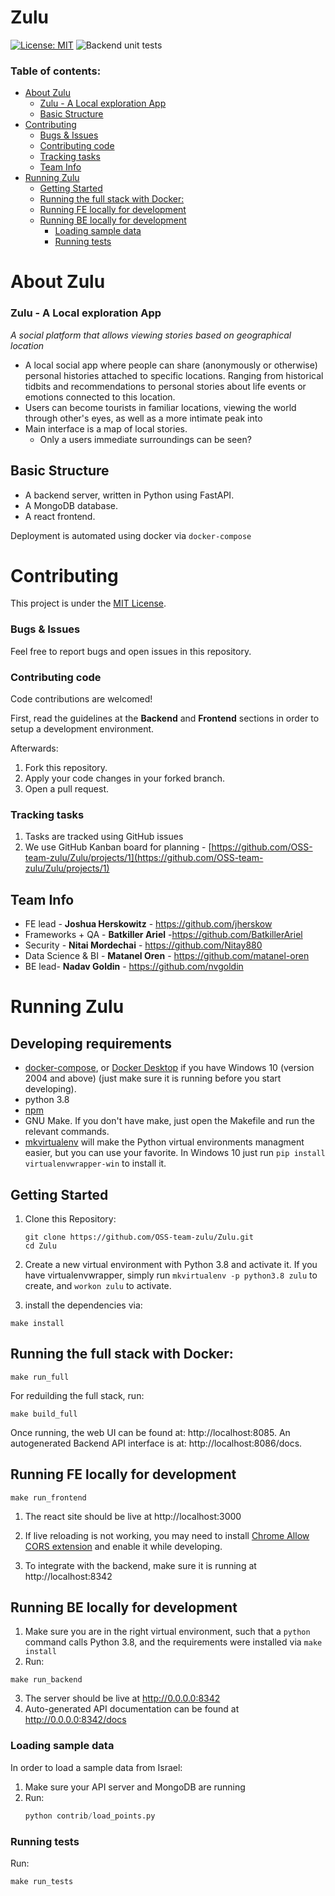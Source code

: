 
# Zulu
[![License: MIT](https://img.shields.io/badge/License-MIT-yellow.svg)](https://opensource.org/licenses/MIT)             ![Backend unit tests](https://github.com/OSS-team-zulu/Zulu/workflows/Backend%20unit%20tests/badge.svg?branch=master)

### Table of contents:
- [About Zulu](#about-zulu)
    + [Zulu - A Local exploration App](#zulu---a-local-exploration-app)
  * [Basic Structure](#basic-structure)
- [Contributing](#contributing)
    + [Bugs & Issues](#bugs---issues)
    + [Contributing code](#contributing-code)
    + [Tracking tasks](#tracking-tasks)
  * [Team Info](#team-info)
- [Running Zulu](#running-zulu)
  * [Getting Started](#getting-started)
  * [Running the full stack with Docker:](#running-the-full-stack-with-docker-)
  * [Running FE locally for development](#running-fe-locally-for-development)
  * [Running BE locally for development](#running-be-locally-for-development)
    + [Loading sample data](#loading-sample-data)
    + [Running tests](#running-tests)

# About Zulu

### Zulu - A Local exploration App

*A social platform that allows viewing stories based on geographical location*

 - A local social app where people can share (anonymously or otherwise) personal histories attached to specific locations. Ranging from historical tidbits and recommendations to personal stories about life events or emotions connected to this location.
 - Users can become tourists in familiar locations, viewing the world through other's eyes, as well as a more intimate peak into
 - Main interface is a map of local stories.
	 - Only a users immediate surroundings can be seen?


## Basic Structure

* A backend server, written in Python using FastAPI.
* A MongoDB database.
* A react frontend.

Deployment is automated using docker via `docker-compose`


# Contributing
This project is under the [MIT License](./LICENSE.md).

### Bugs & Issues
Feel free to report bugs and open issues in this repository.

### Contributing code
Code contributions are welcomed!

First, read the guidelines at the **Backend** and **Frontend** sections in order to setup a development environment.

Afterwards:
1. Fork this repository.
2. Apply your code changes in your forked branch.
3. Open a pull request.

### Tracking tasks
1. Tasks are tracked using GitHub issues
2. We use GitHub Kanban board for planning - [https://github.com/OSS-team-zulu/Zulu/projects/1](https://github.com/OSS-team-zulu/Zulu/projects/1)

## Team Info

 - FE lead - **Joshua Herskowitz** -  https://github.com/jherskow
 - Frameworks + QA  - **Batkiller Ariel** -https://github.com/BatkillerAriel
 - Security - **Nitai Mordechai** - https://github.com/Nitay880
 - Data Science & BI - **Matanel Oren** - https://github.com/matanel-oren
 - BE lead- **Nadav Goldin** - https://github.com/nvgoldin

# Running Zulu

## Developing requirements

 - [docker-compose](https://docs.docker.com/compose/install/), or [Docker Desktop](https://docs.docker.com/docker-for-windows/install/) if you have Windows 10 (version 2004 and above) (just make sure it is running before you start developing).
 - python 3.8
 - [npm](https://nodejs.org/en/download/)
 - GNU Make. If you don't have make, just open the Makefile and run the relevant commands.
 - [mkvirtualenv](https://virtualenvwrapper.readthedocs.io/en/latest/install.html) will make the Python virtual environments managment easier, but you can use your favorite. In Windows 10 just run ```pip install virtualenvwrapper-win``` to install it.

## Getting Started

1. Clone this Repository:
	```shell
	git clone https://github.com/OSS-team-zulu/Zulu.git
	cd Zulu
	```
2. Create a new virtual environment with Python 3.8 and activate it. If you have virtualenvwrapper, simply run ```mkvirtualenv -p python3.8 zulu``` to create, and ```workon zulu``` to activate.

3. install the dependencies via:
  ```shell
  make install
  ```

## Running the full stack with Docker:
```shell
make run_full
```
For reduilding the full stack, run:
```shell
make build_full
```
Once running, the web UI can be found at: http://localhost:8085.
An autogenerated Backend API interface is at: http://localhost:8086/docs.

## Running FE locally for development
```shell
make run_frontend
```

1. The react site should be live at http://localhost:3000

2. If live reloading is not working, you may need to install [Chrome Allow CORS extension](https://mybrowseraddon.com/access-control-allow-origin.html) and
   enable it while developing.

3. To integrate with the backend, make sure it is running at http://localhost:8342


## Running BE locally for development

1. Make sure you are in the right virtual environment, such that a ```python``` command calls Python 3.8, and the requirements were installed via ```make install```
2. Run:
  ```shell
  make run_backend
  ```
3. The server should be live at http://0.0.0.0:8342
4. Auto-generated API documentation can be found at  http://0.0.0.0:8342/docs

### Loading sample data
In order to load a sample data from Israel:
1. Make sure your API server and MongoDB are running
2. Run:
	```python
	python contrib/load_points.py
	```

### Running tests
Run:
```shell
make run_tests
```
